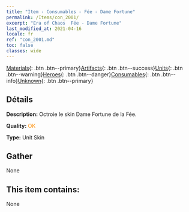 ```yaml
---
title: "Item - Consumables - Fée - Dame Fortune"
permalink: /Items/con_2001/
excerpt: "Era of Chaos  Fée - Dame Fortune"
last_modified_at: 2021-04-16
locale: fr
ref: "con_2001.md"
toc: false
classes: wide
---
```

 [Materials](/fr/Items/){: .btn .btn--primary}[Artifacts](/fr/Items/Artifacts/){: .btn .btn--success}[Units](/fr/Items/Units/){: .btn .btn--warning}[Heroes](/fr/Items/Heroes/){: .btn .btn--danger}[Consumables](/fr/Items/Consumables/){: .btn .btn--info}[Unknown](/fr/Items/Unknown/){: .btn .btn--primary}

## Détails
 **Description:** Octroie le skin Dame Fortune de la Fée.

 **Quality:** <span style="color: #FF8C00">OK</span>

 **Type:** Unit Skin

## Gather

  None

## This item contains:

  None

